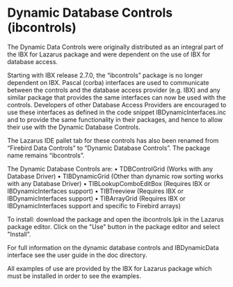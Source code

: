 # Dynamic Database Controls (ibcontrols)

The Dynamic Data Controls were originally distributed as an integral part of the 
IBX for Lazarus package and were dependent on the use of IBX for database access. 

Starting with IBX release 2.7.0, the “ibcontrols” package is no longer dependent on 
IBX. Pascal (corba) interfaces are used to communicate between the controls and the 
database access provider (e.g. IBX) and any similar package that provides the same 
interfaces can now be used with the controls. Developers of other Database Access 
Providers are encouraged to use these interfaces as defined in the code snippet 
IBDynamicInterfaces.inc and to provide the same functionality in their packages, and 
hence to allow their use with the Dynamic Database Controls.

The Lazarus IDE pallet tab for these controls has also been renamed from “Firebird Data Controls” 
to “Dynamic Database Controls”. The package name remains “ibcontrols”.

The Dynamic Database Controls are: 
    • TDBControlGrid           (Works with any Database Driver)
    • TIBDynamicGrid           (Other than dynamic row sorting works with any Database Driver)
    • TIBLookupComboEditBox    (Requires IBX or IBDynamicInterfaces support)
    • TIBTreeview              (Requires IBX or IBDynamicInterfaces support)
    • TIBArrayGrid             (Requires IBX or IBDynamicInterfaces support 
                                and specific to Firebird arrays)

To install: download the package and open the ibcontrols.lpk in the Lazarus package editor.
Click on the "Use" button in the package editor and select "Install".

For full information on the dynamic database controls and IBDynamicData interface see
the user guide in the doc directory.

All examples of use are provided by the IBX for Lazarus package which must be installed in
order to see the examples.
